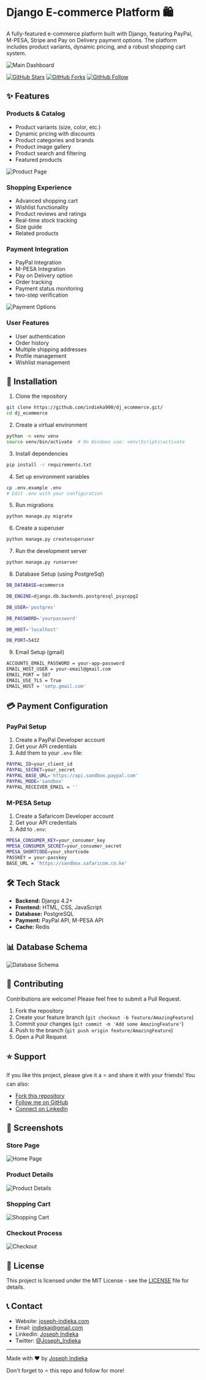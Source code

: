 # Django E-commerce Platform 🛍️

A fully-featured e-commerce platform built with Django, featuring PayPal, M-PESA, Stripe and Pay on Delivery payment options. The platform includes product variants, dynamic pricing, and a robust shopping cart system.

![Main Dashboard](docs/images/dashboard.png)

[![GitHub Stars](https://img.shields.io/github/stars/yourusername/django-ecommerce?style=social)](https://github.com/yourusername/django-ecommerce/stargazers)
[![GitHub Forks](https://img.shields.io/github/forks/yourusername/django-ecommerce?style=social)](https://github.com/yourusername/django-ecommerce/network/members)
[![GitHub Follow](https://img.shields.io/github/followers/yourusername?style=social)](https://github.com/yourusername)

## ✨ Features

### Products & Catalog

- Product variants (size, color, etc.)
- Dynamic pricing with discounts
- Product categories and brands
- Product image gallery
- Product search and filtering
- Featured products

![Product Page](docs/images/product-page.png)

### Shopping Experience

- Advanced shopping cart
- Wishlist functionality
- Product reviews and ratings
- Real-time stock tracking
- Size guide
- Related products

### Payment Integration

- PayPal Integration
- M-PESA Integration
- Pay on Delivery option
- Order tracking
- Payment status monitoring
- two-step verification 

![Payment Options](docs/images/payment-options.png)

### User Features

- User authentication
- Order history
- Multiple shipping addresses
- Profile management
- Wishlist management

## 🚀 Installation

1. Clone the repository

```bash
git clone https://github.com/indieka900/dj_ecommerce.git/
cd dj_ecommerce
```

2. Create a virtual environment

```bash
python -m venv venv
source venv/bin/activate  # On Windows use: venv\Scripts\activate
```

3. Install dependencies

```bash
pip install -r requirements.txt
```

4. Set up environment variables

```bash
cp .env.example .env
# Edit .env with your configuration
```

5. Run migrations

```bash
python manage.py migrate
```

6. Create a superuser

```bash
python manage.py createsuperuser
```

7. Run the development server

```bash
python manage.py runserver
```

8. Database Setup (using PostgreSql)

```bash
DB_DATABASE=ecommerce

DB_ENGINE=django.db.backends.postgresql_psycopg2

DB_USER='postgres'

DB_PASSWORD='yourpassword'

DB_HOST='localhost'

DB_PORT=5432
```

9. Email Setup (gmail)

```bash
ACCOUNTS_EMAIL_PASSWORD = your-app-password
EMAIL_HOST_USER = your-email@gmail.com
EMAIL_PORT = 587 
EMAIL_USE_TLS = True
EMAIL_HOST = 'smtp.gmail.com' 
```

## 💳 Payment Configuration

### PayPal Setup

1. Create a PayPal Developer account
2. Get your API credentials
3. Add them to your `.env` file:

```bash
PAYPAL_ID=your_client_id
PAYPAL_SECRET=your_secret
PAYPAL_BASE_URL='https://api.sandbox.paypal.com'
PAYPAL_MODE='sandbox'
PAYPAL_RECEIVER_EMAIL = ''
```

### M-PESA Setup

1. Create a Safaricom Developer account
2. Get your API credentials
3. Add to `.env`:

``` bash
MPESA_CONSUMER_KEY=your_consumer_key
MPESA_CONSUMER_SECRET=your_consumer_secret
MPESA_SHORTCODE=your_shortcode
PASSKEY = your-passkey  
BASE_URL = 'https://sandbox.safaricom.co.ke'
```

## 🛠️ Tech Stack

- **Backend:** Django 4.2+
- **Frontend:** HTML, CSS, JavaScript
- **Database:** PostgreSQL
- **Payment:** PayPal API, M-PESA API
- **Cache:** Redis

## 📊 Database Schema

![Database Schema](docs/images/db-schema.png)

## 🤝 Contributing

Contributions are welcome! Please feel free to submit a Pull Request.

1. Fork the repository
2. Create your feature branch (`git checkout -b feature/AmazingFeature`)
3. Commit your changes (`git commit -m 'Add some AmazingFeature'`)
4. Push to the branch (`git push origin feature/AmazingFeature`)
5. Open a Pull Request

## ⭐ Support

If you like this project, please give it a ⭐️ and share it with your friends! You can also:

- [Fork this repository](https://github.com/indieka900/dj_ecommerce/fork)
- [Follow me on GitHub](https://github.com/indieka900)
- [Connect on LinkedIn](https://linkedin.com/in/joseph-indieka)

## 📸 Screenshots

### Store Page

![Home Page](docs/images/store.png)

### Product Details

![Product Details](docs/images/product-detail.png)

### Shopping Cart

![Shopping Cart](docs/images/cart.png)

### Checkout Process

![Checkout](docs/images/checkout.png)

## 📄 License

This project is licensed under the MIT License - see the [LICENSE](LICENSE) file for details.

## 📞 Contact

- Website: [joseph-indieka.com](https://joseph-ke-portfolio.vercel.app/)
- Email: <indiekaj@gmail.com>
- LinkedIn: [Joseph Indieka](https://linkedin.com/in/yourusername)
- Twitter: [@Joseph_Indieka](https://twitter.com/Joseph_Indieka)

---

Made with ❤️ by [Joseph Indieka](https://github.com/indieka900)

Don't forget to ⭐ this repo and follow for more!
